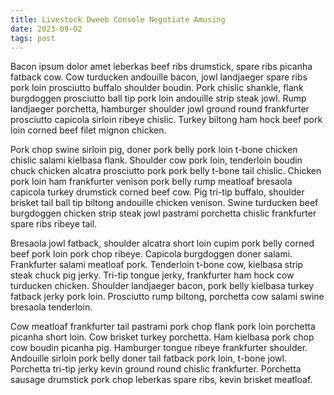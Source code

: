 ```yaml
---
title: Livestock Dweeb Console Negotiate Amusing
date: 2023-09-02
tags: post
---
```


Bacon ipsum dolor amet leberkas beef ribs drumstick, spare ribs picanha fatback cow.  Cow turducken andouille bacon, jowl landjaeger spare ribs pork loin prosciutto buffalo shoulder boudin.  Pork chislic shankle, flank burgdoggen prosciutto ball tip pork loin andouille strip steak jowl.  Rump landjaeger porchetta, hamburger shoulder jowl ground round frankfurter prosciutto capicola sirloin ribeye chislic.  Turkey biltong ham hock beef pork loin corned beef filet mignon chicken.

Pork chop swine sirloin pig, doner pork belly pork loin t-bone chicken chislic salami kielbasa flank.  Shoulder cow pork loin, tenderloin boudin chuck chicken alcatra prosciutto pork pork belly t-bone tail chislic.  Chicken pork loin ham frankfurter venison pork belly rump meatloaf bresaola capicola turkey drumstick corned beef cow.  Pig tri-tip buffalo, shoulder brisket tail ball tip biltong andouille chicken venison.  Swine turducken beef burgdoggen chicken strip steak jowl pastrami porchetta chislic frankfurter spare ribs ribeye tail.

Bresaola jowl fatback, shoulder alcatra short loin cupim pork belly corned beef pork loin pork chop ribeye.  Capicola burgdoggen doner salami.  Frankfurter salami meatloaf pork.  Tenderloin t-bone cow, kielbasa strip steak chuck pig jerky.  Tri-tip tongue jerky, frankfurter ham hock cow turducken chicken.  Shoulder landjaeger bacon, pork belly kielbasa turkey fatback jerky pork loin.  Prosciutto rump biltong, porchetta cow salami swine bresaola tenderloin.

Cow meatloaf frankfurter tail pastrami pork chop flank pork loin porchetta picanha short loin.  Cow brisket turkey porchetta.  Ham kielbasa pork chop cow boudin picanha pig.  Hamburger tongue ribeye frankfurter shoulder.  Andouille sirloin pork belly doner tail fatback pork loin, t-bone jowl.  Porchetta tri-tip jerky kevin ground round chislic frankfurter.  Porchetta sausage drumstick pork chop leberkas spare ribs, kevin brisket meatloaf.